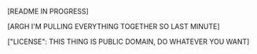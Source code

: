 \[README IN PROGRESS\]

\[ARGH I'M PULLING EVERYTHING TOGETHER SO LAST MINUTE\]

\["LICENSE": THIS THING IS PUBLIC DOMAIN, DO WHATEVER YOU WANT\]